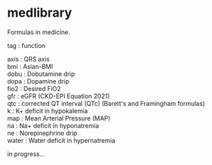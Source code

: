 # medlibrary
Formulas in medicine.  
  
tag     :   function  
  
axis    :   QRS axis  
bmi     :   Asian-BMI  
dobu    :   Dobutamine drip  
dopa    :   Dopamine drip  
fio2    :   Desired FiO2  
gfr     :   eGFR (CKD-EPI Equation 2021)  
qtc     :   corrected QT interval (QTc) (Barett's and Framingham formulas)  
k       :   K+ deficit in hypokalemia  
map     :   Mean Arterial Pressure (MAP)  
na      :   Na+ deficit in hyponatremia  
ne      :   Norepinephrine drip  
water   :   Water deficit in hypernatremia  
  
in progress...